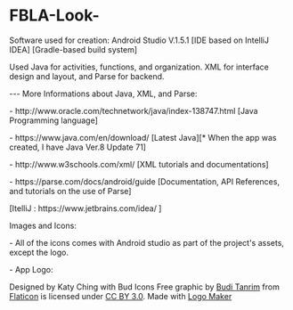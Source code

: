 # FBLA-Look-

<p>Software used for creation: Android Studio V.1.5.1 [IDE based on  IntelliJ IDEA] [Gradle-based build system]
<p>Used Java for activities, functions, and organization. XML for interface design and layout, and Parse for backend. </p>
<p>--- More Informations about Java, XML, and Parse:</p>
     <p>- http://www.oracle.com/technetwork/java/index-138747.html [Java Programming language]</p>
     <p>- https://www.java.com/en/download/  [Latest Java][* When the app was created, I have Java Ver.8 Update 71]</p>
     <p>- http://www.w3schools.com/xml/ [XML tutorials and documentations]</p>
     <p>- https://parse.com/docs/android/guide [Documentation, API References, and tutorials on the use of Parse]</p>
     <p>[ItelliJ :  https://www.jetbrains.com/idea/ ]</p>

<p>Images and Icons:</p>
     <p>- All of the icons comes with Android studio as part of the project's assets, except the logo.</p>
     <p>- App Logo:</p>
         <p>Designed by Katy Ching with Bud Icons Free graphic by <a href="http://buditanrim.co">Budi Tanrim</a> from <a href="http://www.flaticon.com/">Flaticon</a> is licensed under <a href="http://creativecommons.org/licenses/by/3.0/" title="Creative Commons BY 3.0">CC BY 3.0</a>. Made with <a href="http://logomakr.com" title="Logo Maker">Logo Maker</a></p>

     
